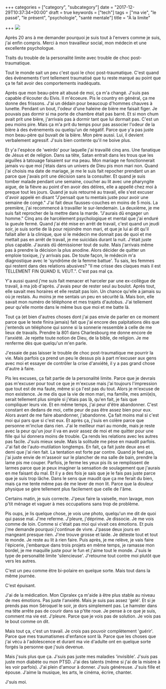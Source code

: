 +++
categories = ["category", "subcategory"]
date = "2017-12-29T10:37:34+00:00"
draft = true
keywords = ["tech"]
tags = ["ma vie", "le passé", "le présent", "psychologie", "santé mentale"]
title = "À la limite"

+++
![](/uploads/2017/12/29/borderline.jpg)

Après 20 ans à me demander pourquoi je suis tout à l'envers comme je suis, j'ai enfin compris. Merci à mon travailleur social, mon médecin et une excellente psychologue.

Traits du trouble de la personalité limite avec trouble de choc post-traumatique.

Tout le monde sait un peu c'est quoi le choc post-traumatique. C'est quand des événements t'ont tellement traumatisé que tu reste marqué au point que ça te fait avoir des comportements inadéquats.

Après que mon beau-père ait abusé de moi, ça m'a changé. J'suis pas capable d'écouter du Elvis. Il m'écoeure. Pis le country en général, ça me donne des frissons. J'ai un dédain pour beaucoup d'hommes chauves à lunette. Pendant un bout, l'odeur d'une haleine de bière me faisait figer. Je pouvais pas dormir si ma porte de chambre était pas barré. Et si mon chum avait prit une bière, j'arrivais pas à dormir tant que lui dormait pas. C'est un peu moins pire. Mais ça m'a prit du temps pour pas associer l'odeur de la bière à des événements ou quelqu'un de négatif. Parce que y'a pas juste mon beau-père qui buvait de la bière. Mon père aussi. Lui, il devient verbalement agressif. J'suis bien contente qu'il ne boive plus.

Et y'a l'espèce de 'weirdo' pour laquelle j'ai travaillé cinq ans. Une fanatique de Jésus et de religion. Dans sa tête, Satan entrait dans les trous que les aiguilles à tatouage faisaient sur ma peau. Mon mariage ne fonctionnerait jamais vu que moi j'étais dans un univers de Dieu pis mon mari non. Quand j'ai choisis ma date de mariage, je me le suis fait repocher prendant un an parce que j'avais prit une décision sans la consulter. Et quand je suis tomber malade pendant une semaine, coucher au lit avec une pharyngite aigue, de la fièvre au point d'en avoir des délires, elle a appellé chez moi à preque tout les jours. Quand je suis retourné au travail, elle s'est excuser d'avoir appelé en disant "J'pensait que tu mentais juste pour avoir une semaine de congé." J'ai fait deux fausses-couches en moins de 5 mois. La première, j'ai recommencé à travailler le sur-lendemain. La deuxième, je me suis fait reprocher de la mettre dans la marde. "J'aurais dû engager un homme." Cinq ans de harcèlement psychologique et mental que j'ai enduré la gueule fermé. Quand j'ai été mise en arrêt de travail, c'est quand un jeudi soir, je suis sortie de là pour rejoindre mon mari, et que je lui ai dit qu'il fallait aller à la clinique, que si le médecin me donnait pas de quoi et me mettait pas en arrêt de travail, je me suicidais durant la nuit. J'était juste plus capable. J'aurais dû démissioner tout de suite. Mais j'arrivais même pas à prendre la décision la plus anodine. Alors décider de quitter un emploie toxique, j'y arrivais pas. De toute façon, le médecin m'a diagnostique avec le 'syndrôme de la femme battue'. Tu sais, les femmes qui restent dans des relations abusives? "Il me crisse des claques mais il est TELLEMENT FIN QUAND IL VEUT.". C'est pas mal ça.

Y'a aussi quand j'me suis fait menacer et harceler par une ex-collègue de travail, à ma job d'après. J'avais peur de rester seul au boulot. Après tout, elle savait mes horaires et elle restait pas loin. Un chance qu'elle a jamais su où  je restais. Au moins je me sentais un peu en sécurité là. Mais bon, elle savait mon numéro de téléphone et mes trajets d'autobus. J'ai tellement peur qu'elle monte dans le même bus que moi et me batte là.

Tout ça (et bien d'autres choses dont j'ai pas envie de parler en ce moment parce que le texte finira jamais) fait que j'ai encore des palpitations dès que j'entends un téléphone qui sonne si la sonnerie ressemble à celle de me lieux de travails. Prendre la 801 dans Charlesbourg me donne encore de l'anxiété. Je rejette toute notion de Dieu, de la bible, de religion. Je me renferme dès que quelqu'un m'en parle.

J'essaie de pas laisser le trouble de choc post-traumatique me pourrir la vie. Mais parfois ça prend un peu le dessus pis à part m'excuser aux gens avec moi et essayer de contrôler la crise d'anxiété, il y a pas grand chose d'autre à faire.

Pis les excuses, ça fait partie de la personalité limite. Parce que je devrais pas m'excuser pour tout ce que je m'excuse mais j'ai toujours l'impression que tout est de ma faute, même si ça l'est pas du tout. Alors je m'excuse de mon existence. Je me dis que la vie de mon mari, ma famille, mes ami(e)s, serait tellement plus simple si j'étais pas là, qu'en fait, je fais que compliquer leurs vie. Et en même temps, j'ai peur d'être abandonner. C'est constant en dedans de moi, cette peur de pas être assez bien pour eux. Alors avant de me faire abandonner, j'abandonne. Ça fait moins mal si c'est moi qui pars que si c'est eux. Et après ça, j'suis en colère parce que personne m'inclue dans rien. J'ai le meilleur mari au monde, mais je reste avec la peur qu'un jour il va en avoir assez de moi et me quitter pour une fille qui lui donnera moins de trouble. Ça rends les relations avec les autres pas facile. J'suis mieux seule. Mais la solitude me pèse en maudit parfois. J'ai fait de l'auto-mutilation longtemps. En fait, ça fait juste deux ans et demi que j'ai rien fait. La tentation est forte par contre. Quand je feel pas, j'ai juste envie de m'asseoir sur le plancher de ma salle de bain, prendre la lame pis me couper. Parfois, je ferme les yeux pis ils se remplissent de larmes parce que je peux imaginer la sensation de soulagement que j'aurais en me faisant du mal. Et il y a des fois je sais que je le fais pas juste parce que je suis trop lâche. Dans le sens que maudit que ça me ferait du bien, mais ça me tente même pas de me lever de mon lit. Parce que la douleur physique se gère tellement plus facilement que celle de l'âme.

Certains matin, je suis correcte. J'peux faire la vaiselle, mon lavage, mon p'tit ménage et vaguer à mes occupations sans trop de problème.

Pis oups, je lis quelque chose, je vois une photo, quelqu'un me dit de quoi qui passe mal. J'me referme. J'pleure, j'déprime. Je dissocie. Je me vois comme de loin. Comme si c'était pas moi qui vivait ces émotions. Et puis j'me demande pourquoi j'continue de vivre. J'passe deux jours en mangeant presque rien. J'me trouve grosse et laide. Je déteste tout et tout le monde. Je reste au lit à rien faire. Puis après, je me relève, je vais faire l'épicerie, j'embarque dans trois projets en même temps, je ramasse mon bordel, je me maquille juste pour le fun et j'aime tout le monde. J'suis le type de personalité limite 'silencieuse'. J'retourne tout contre moi plutôt que vers les autres.

C'est un peu comme être bi-polaire en quelque sorte. Mais tout dans la même journée.

C'est épuisant.

J'ai de la médication. Mon Cipralex ça m'aide à être plus stable au niveau de mes émotions. Pas juste l'anxiété. Mais je suis pas assez 'gelé'. Et si je prends pas mon Séroquel le soir, je dors simplement pas. Le hamster dans ma tête arrête pas de courir dans sa p'tite roue. Je pense à ce que je suis, comment ma vie est. J'pleure. Parce que je vois pas de solution. Je vois pas le bout comme on dit.

Mais tout ça, c'est un travail. Je crois pas pouvoir complètement 'guérir'. Parce que mes traumatismes d'enfance sont là. Parce que les choses que j'ai vécu à l'adolescence et durant ma vie d'adulte ont en quelque sorte forgés la personne que j'suis devenue.

Mais j'suis plus que ça. J'suis pas juste mes maladies 'invisible'. J'suis pas juste mon diabète ou mon PTSD. J'ai des talents (même si j'ai de la misère à les voir parfois). J'ai plein d'amour à donner. J'suis généreuse. J'suis fille et épouse. J'aime la musique, les arts, le cinéma, écrire, chanter.

J'suis moi.